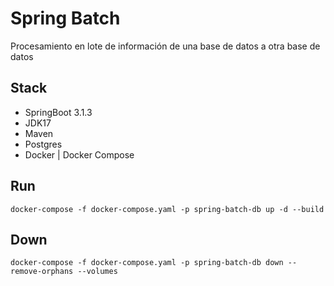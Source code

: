 # Spring Batch

Procesamiento en lote de información de una base de datos a otra base de datos

## Stack

- SpringBoot 3.1.3
- JDK17
- Maven
- Postgres
- Docker | Docker Compose

## Run
```shell
docker-compose -f docker-compose.yaml -p spring-batch-db up -d --build
``` 
## Down
```shell
docker-compose -f docker-compose.yaml -p spring-batch-db down --remove-orphans --volumes
```